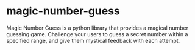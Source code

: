 # magic-number-guess
Magic Number Guess is a python library that provides a magical number guessing game. Challenge your users to guess a secret number within a specified range, and give them mystical feedback with each attempt.
